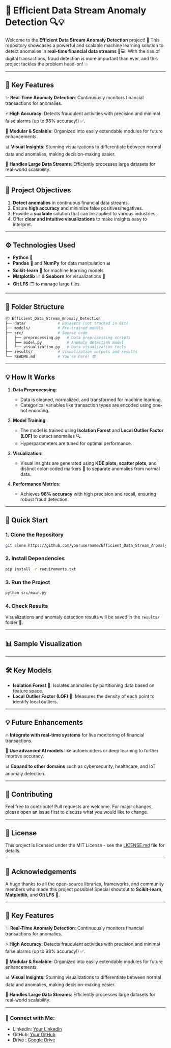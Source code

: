 

# 🚀 **Efficient Data Stream Anomaly Detection** 🔍💡

Welcome to the **Efficient Data Stream Anomaly Detection** project! 🎉 This repository showcases a powerful and scalable machine learning solution to detect anomalies in **real-time financial data streams** 🏦💻. With the rise of digital transactions, fraud detection is more important than ever, and this project tackles the problem head-on! 💥

---

## **🌟 Key Features**

✨ **Real-Time Anomaly Detection**: Continuously monitors financial transactions for anomalies.

⚡ **High Accuracy**: Detects fraudulent activities with precision and minimal false alarms (up to 98% accuracy!) ✅.

🔄 **Modular & Scalable**: Organized into easily extendable modules for future enhancements.

📊 **Visual Insights**: Stunning visualizations to differentiate between normal data and anomalies, making decision-making easier.

💾 **Handles Large Data Streams**: Efficiently processes large datasets for real-world scalability.

---

## **📌 Project Objectives**

1. **Detect anomalies** in continuous financial data streams.
2. Ensure **high accuracy** and minimize false positives/negatives.
3. Provide a **scalable** solution that can be applied to various industries.
4. Offer **clear and intuitive visualizations** to make insights easy to interpret.

---

## **⚙️ Technologies Used**

- **Python** 🐍
- **Pandas** 🐼 and **NumPy** for data manipulation 📊
- **Scikit-learn** 🤖 for machine learning models
- **Matplotlib** 📈 & **Seaborn** for visualizations 🎨
- **Git LFS** 🗂️ to manage large files

---

## **📁 Folder Structure**

```bash
📦 Efficient_Data_Stream_Anomaly_Detection
├── data/              # Datasets (not tracked in Git)
├── models/            # Pre-trained models
├── src/               # Source code
│   ├── preprocessing.py   # Data preprocessing scripts
│   ├── model.py           # Anomaly detection model
│   └── visualization.py   # Data visualization tools
├── results/           # Visualization outputs and results
└── README.md          # You're here! 😎
```

---

## **💡 How It Works**

1. **Data Preprocessing**: 
   - Data is cleaned, normalized, and transformed for machine learning.
   - Categorical variables like transaction types are encoded using one-hot encoding.

2. **Model Training**: 
   - The model is trained using **Isolation Forest** and **Local Outlier Factor (LOF)** to detect anomalies 🔍.
   - Hyperparameters are tuned for optimal performance.

3. **Visualization**:
   - Visual insights are generated using **KDE plots**, **scatter plots**, and distinct color-coded markers 🎨 to separate anomalies from normal data.

4. **Performance Metrics**:
   - Achieves **98% accuracy** with high precision and recall, ensuring robust fraud detection.

---

## **🚀 Quick Start**

### **1. Clone the Repository**

```bash
git clone https://github.com/yourusername/Efficient_Data_Stream_Anomaly_Detection.git
```

### **2. Install Dependencies**

```bash
pip install -r requirements.txt
```

### **3. Run the Project**

```bash
python src/main.py
```

### **4. Check Results**

Visualizations and anomaly detection results will be saved in the `results/` folder 📂.

---

## **📊 Sample Visualization**

---

## **🛠️ Key Models**

- **Isolation Forest** 🌲: Isolates anomalies by partitioning data based on feature space.
- **Local Outlier Factor (LOF)** 🧠: Measures the density of each point to identify local outliers.

---

## **💡 Future Enhancements**

🔥 **Integrate with real-time systems** for live monitoring of financial transactions.

🧠 **Use advanced AI models** like autoencoders or deep learning to further improve accuracy.

📊 **Expand to other domains** such as cybersecurity, healthcare, and IoT anomaly detection.

---

## **🤝 Contributing**

Feel free to contribute! Pull requests are welcome. For major changes, please open an issue first to discuss what you would like to change.

---

## **📢 License**

This project is licensed under the MIT License - see the [LICENSE.md](LICENSE.md) file for details.

---

## **🙌 Acknowledgements**

A huge thanks to all the open-source libraries, frameworks, and community members who made this project possible! Special shoutout to **Scikit-learn**, **Matplotlib**, and **Git LFS** 💖.

---

## **🌟 Key Features**

✨ **Real-Time Anomaly Detection**: Continuously monitors financial transactions for anomalies.

⚡ **High Accuracy**: Detects fraudulent activities with precision and minimal false alarms (up to 98% accuracy!) ✅.

🔄 **Modular & Scalable**: Organized into easily extendable modules for future enhancements.

📊 **Visual Insights**: Stunning visualizations to differentiate between normal data and anomalies, making decision-making easier.

💾 **Handles Large Data Streams**: Efficiently processes large datasets for real-world scalability.

---
### 🌟 **Connect with Me**:

- LinkedIn: [Your LinkedIn](https://www.linkedin.com/in/nikhilkumar-jain2411/)
- GitHub: [Your GitHub](https://github.com/Jain-nikhilkumar)
- Drive : [Google Drive](https://drive.google.com/drive/folders/1yysD0HWjg-ZyVMQ2LDZHQbOpG5N1oKLM?usp=sharing)


